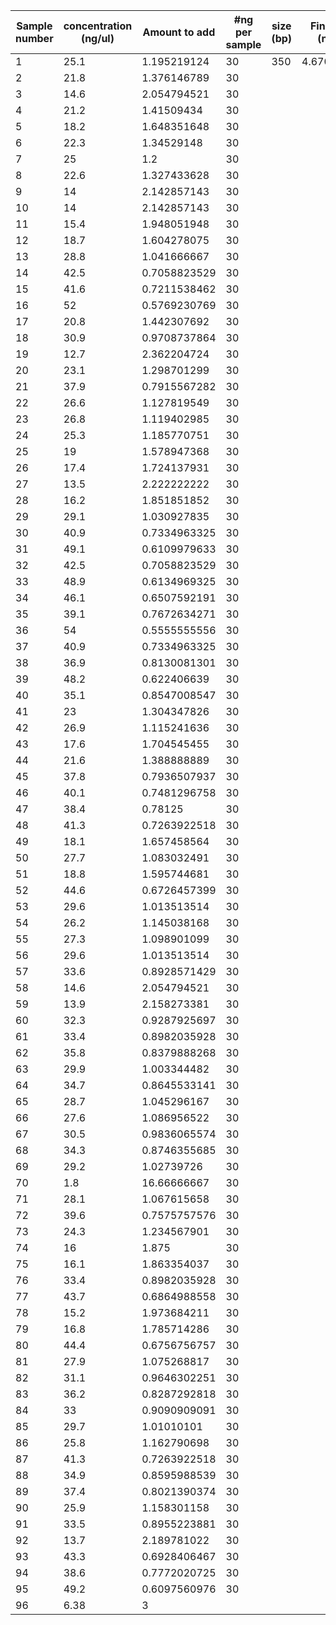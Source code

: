 
| Sample number | concentration (ng/ul) | Amount to add | #ng per sample | size (bp) | Final conc (ng/uL) | final molarity (nM) | Total volume (uL) |
| ------------- | --------------------- | ------------- | -------------- | --------- | ------------------ | ------------------- | ----------------- |
| 1             | 25.1                  | 1.195219124   | 30             | 350       | 4.670733324        | 20.21962478         | 128.4594856       |
| 2             | 21.8                  | 1.376146789   | 30             |           |                    |                     |                   |
| 3             | 14.6                  | 2.054794521   | 30             |           |                    |                     |                   |
| 4             | 21.2                  | 1.41509434    | 30             |           |                    |                     |                   |
| 5             | 18.2                  | 1.648351648   | 30             |           |                    |                     |                   |
| 6             | 22.3                  | 1.34529148    | 30             |           |                    |                     |                   |
| 7             | 25                    | 1.2           | 30             |           |                    |                     |                   |
| 8             | 22.6                  | 1.327433628   | 30             |           |                    |                     |                   |
| 9             | 14                    | 2.142857143   | 30             |           |                    |                     |                   |
| 10            | 14                    | 2.142857143   | 30             |           |                    |                     |                   |
| 11            | 15.4                  | 1.948051948   | 30             |           |                    |                     |                   |
| 12            | 18.7                  | 1.604278075   | 30             |           |                    |                     |                   |
| 13            | 28.8                  | 1.041666667   | 30             |           |                    |                     |                   |
| 14            | 42.5                  | 0.7058823529  | 30             |           |                    |                     |                   |
| 15            | 41.6                  | 0.7211538462  | 30             |           |                    |                     |                   |
| 16            | 52                    | 0.5769230769  | 30             |           |                    |                     |                   |
| 17            | 20.8                  | 1.442307692   | 30             |           |                    |                     |                   |
| 18            | 30.9                  | 0.9708737864  | 30             |           |                    |                     |                   |
| 19            | 12.7                  | 2.362204724   | 30             |           |                    |                     |                   |
| 20            | 23.1                  | 1.298701299   | 30             |           |                    |                     |                   |
| 21            | 37.9                  | 0.7915567282  | 30             |           |                    |                     |                   |
| 22            | 26.6                  | 1.127819549   | 30             |           |                    |                     |                   |
| 23            | 26.8                  | 1.119402985   | 30             |           |                    |                     |                   |
| 24            | 25.3                  | 1.185770751   | 30             |           |                    |                     |                   |
| 25            | 19                    | 1.578947368   | 30             |           |                    |                     |                   |
| 26            | 17.4                  | 1.724137931   | 30             |           |                    |                     |                   |
| 27            | 13.5                  | 2.222222222   | 30             |           |                    |                     |                   |
| 28            | 16.2                  | 1.851851852   | 30             |           |                    |                     |                   |
| 29            | 29.1                  | 1.030927835   | 30             |           |                    |                     |                   |
| 30            | 40.9                  | 0.7334963325  | 30             |           |                    |                     |                   |
| 31            | 49.1                  | 0.6109979633  | 30             |           |                    |                     |                   |
| 32            | 42.5                  | 0.7058823529  | 30             |           |                    |                     |                   |
| 33            | 48.9                  | 0.6134969325  | 30             |           |                    |                     |                   |
| 34            | 46.1                  | 0.6507592191  | 30             |           |                    |                     |                   |
| 35            | 39.1                  | 0.7672634271  | 30             |           |                    |                     |                   |
| 36            | 54                    | 0.5555555556  | 30             |           |                    |                     |                   |
| 37            | 40.9                  | 0.7334963325  | 30             |           |                    |                     |                   |
| 38            | 36.9                  | 0.8130081301  | 30             |           |                    |                     |                   |
| 39            | 48.2                  | 0.622406639   | 30             |           |                    |                     |                   |
| 40            | 35.1                  | 0.8547008547  | 30             |           |                    |                     |                   |
| 41            | 23                    | 1.304347826   | 30             |           |                    |                     |                   |
| 42            | 26.9                  | 1.115241636   | 30             |           |                    |                     |                   |
| 43            | 17.6                  | 1.704545455   | 30             |           |                    |                     |                   |
| 44            | 21.6                  | 1.388888889   | 30             |           |                    |                     |                   |
| 45            | 37.8                  | 0.7936507937  | 30             |           |                    |                     |                   |
| 46            | 40.1                  | 0.7481296758  | 30             |           |                    |                     |                   |
| 47            | 38.4                  | 0.78125       | 30             |           |                    |                     |                   |
| 48            | 41.3                  | 0.7263922518  | 30             |           |                    |                     |                   |
| 49            | 18.1                  | 1.657458564   | 30             |           |                    |                     |                   |
| 50            | 27.7                  | 1.083032491   | 30             |           |                    |                     |                   |
| 51            | 18.8                  | 1.595744681   | 30             |           |                    |                     |                   |
| 52            | 44.6                  | 0.6726457399  | 30             |           |                    |                     |                   |
| 53            | 29.6                  | 1.013513514   | 30             |           |                    |                     |                   |
| 54            | 26.2                  | 1.145038168   | 30             |           |                    |                     |                   |
| 55            | 27.3                  | 1.098901099   | 30             |           |                    |                     |                   |
| 56            | 29.6                  | 1.013513514   | 30             |           |                    |                     |                   |
| 57            | 33.6                  | 0.8928571429  | 30             |           |                    |                     |                   |
| 58            | 14.6                  | 2.054794521   | 30             |           |                    |                     |                   |
| 59            | 13.9                  | 2.158273381   | 30             |           |                    |                     |                   |
| 60            | 32.3                  | 0.9287925697  | 30             |           |                    |                     |                   |
| 61            | 33.4                  | 0.8982035928  | 30             |           |                    |                     |                   |
| 62            | 35.8                  | 0.8379888268  | 30             |           |                    |                     |                   |
| 63            | 29.9                  | 1.003344482   | 30             |           |                    |                     |                   |
| 64            | 34.7                  | 0.8645533141  | 30             |           |                    |                     |                   |
| 65            | 28.7                  | 1.045296167   | 30             |           |                    |                     |                   |
| 66            | 27.6                  | 1.086956522   | 30             |           |                    |                     |                   |
| 67            | 30.5                  | 0.9836065574  | 30             |           |                    |                     |                   |
| 68            | 34.3                  | 0.8746355685  | 30             |           |                    |                     |                   |
| 69            | 29.2                  | 1.02739726    | 30             |           |                    |                     |                   |
| 70            | 1.8                   | 16.66666667   | 30             |           |                    |                     |                   |
| 71            | 28.1                  | 1.067615658   | 30             |           |                    |                     |                   |
| 72            | 39.6                  | 0.7575757576  | 30             |           |                    |                     |                   |
| 73            | 24.3                  | 1.234567901   | 30             |           |                    |                     |                   |
| 74            | 16                    | 1.875         | 30             |           |                    |                     |                   |
| 75            | 16.1                  | 1.863354037   | 30             |           |                    |                     |                   |
| 76            | 33.4                  | 0.8982035928  | 30             |           |                    |                     |                   |
| 77            | 43.7                  | 0.6864988558  | 30             |           |                    |                     |                   |
| 78            | 15.2                  | 1.973684211   | 30             |           |                    |                     |                   |
| 79            | 16.8                  | 1.785714286   | 30             |           |                    |                     |                   |
| 80            | 44.4                  | 0.6756756757  | 30             |           |                    |                     |                   |
| 81            | 27.9                  | 1.075268817   | 30             |           |                    |                     |                   |
| 82            | 31.1                  | 0.9646302251  | 30             |           |                    |                     |                   |
| 83            | 36.2                  | 0.8287292818  | 30             |           |                    |                     |                   |
| 84            | 33                    | 0.9090909091  | 30             |           |                    |                     |                   |
| 85            | 29.7                  | 1.01010101    | 30             |           |                    |                     |                   |
| 86            | 25.8                  | 1.162790698   | 30             |           |                    |                     |                   |
| 87            | 41.3                  | 0.7263922518  | 30             |           |                    |                     |                   |
| 88            | 34.9                  | 0.8595988539  | 30             |           |                    |                     |                   |
| 89            | 37.4                  | 0.8021390374  | 30             |           |                    |                     |                   |
| 90            | 25.9                  | 1.158301158   | 30             |           |                    |                     |                   |
| 91            | 33.5                  | 0.8955223881  | 30             |           |                    |                     |                   |
| 92            | 13.7                  | 2.189781022   | 30             |           |                    |                     |                   |
| 93            | 43.3                  | 0.6928406467  | 30             |           |                    |                     |                   |
| 94            | 38.6                  | 0.7772020725  | 30             |           |                    |                     |                   |
| 95            | 49.2                  | 0.6097560976  | 30             |           |                    |                     |                   |
| 96            | 6.38                  | 3             |                |           |                    |                     |                   |